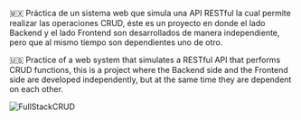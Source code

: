 🇲🇽 Práctica de un sistema web que simula una API RESTful la cual permite realizar las operaciones CRUD, éste es un proyecto en         donde el lado Backend y el lado Frontend son desarrollados de manera independiente, pero que al mismo tiempo son dependientes       uno de otro.

🇺🇸 Practice of a web system that simulates a RESTful API that performs CRUD functions, this is a project where the Backend side and    the Frontend side are developed independently, but at the same time they are dependent on each other.

![FullStackCRUD](https://github.com/MauricioBarrueta/API-REST-Spring-Angular/assets/60496232/c0cfcd62-9493-4b94-961a-184a07a626bb)
